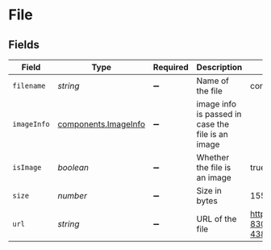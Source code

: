# File


## Fields

| Field                                                      | Type                                                       | Required                                                   | Description                                                | Example                                                    |
| ---------------------------------------------------------- | ---------------------------------------------------------- | ---------------------------------------------------------- | ---------------------------------------------------------- | ---------------------------------------------------------- |
| `filename`                                                 | *string*                                                   | :heavy_minus_sign:                                         | Name of the file                                           | conversations.png                                          |
| `imageInfo`                                                | [components.ImageInfo](../../models/shared/imageinfo.md)   | :heavy_minus_sign:                                         | image info is passed in case the file is an image          |                                                            |
| `isImage`                                                  | *boolean*                                                  | :heavy_minus_sign:                                         | Whether the file is an image                               | true                                                       |
| `size`                                                     | *number*                                                   | :heavy_minus_sign:                                         | Size in bytes                                              | 15538                                                      |
| `url`                                                      | *string*                                                   | :heavy_minus_sign:                                         | URL of the file                                            | https://ucarecdn.com/cee5c10c-8302-45c1-b1fb-43860ca941a9/ |